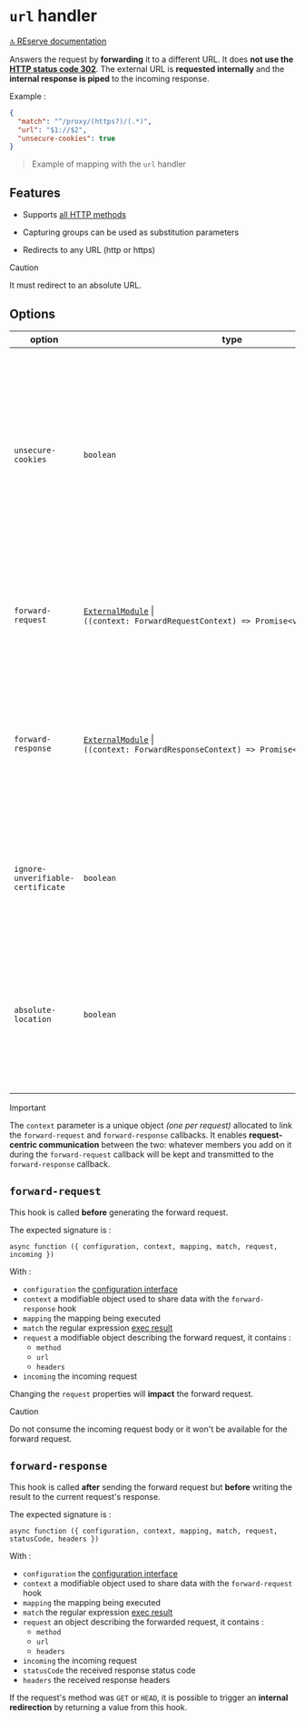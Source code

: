 # `url` handler

[🔝 REserve documentation](README.md)

Answers the request by **forwarding** it to a different URL. It does **not use the [HTTP status code 302](https://en.wikipedia.org/wiki/HTTP_302)**. The external URL is **requested internally** and the **internal response is piped** to the incoming response.

Example :
```json
{
  "match": "^/proxy/(https?)/(.*)",
  "url": "$1://$2",
  "unsecure-cookies": true
}
```

> Example of mapping with the `url` handler

## Features

* Supports [all HTTP methods](https://developer.mozilla.org/en-US/docs/Web/HTTP/Methods)

* Capturing groups can be used as substitution parameters

* Redirects to any URL (http or https)

> [!CAUTION]
> It must redirect to an absolute URL.

## Options

| option | type | default | description |
|---|---|---|---|
| `unsecure-cookies` | `boolean` | `false` | When `true`, [secured cookies](https://developer.mozilla.org/en-US/docs/Web/HTTP/Headers/Set-Cookie#secure) are converted to unsecure ones. Hence, the browser will keep them even if not running on https.<br>ⓘ this applies **before** `forward-response` |
| `forward-request` | [`ExternalModule`](external.md) \|<br>`((context: ForwardRequestContext) => Promise<void>` | - | when specified, the hook is called **before** generating the forward request. See below.
| `forward-response` | [`ExternalModule`](external.md) \|<br>`((context: ForwardResponseContext) => Promise<RedirectResponse>)` | - | When specified, the hook is called **after** sending the forward request but **before** writing the current request's response. See below.
| `ignore-unverifiable-certificate` | `boolean` | `false` | When `true`, the request does not fail when contacting a server which SSL certificate can not be verified. |
| `absolute-location` | `boolean` | `false` | When `true`, any relative `location` header is made absolute to the redirected URL.<br>ⓘ this applies **before** `forward-response` |

> [!IMPORTANT]
> The `context` parameter is a unique object *(one per request)* allocated to link the `forward-request` and `forward-response` callbacks. It enables **request-centric communication** between the two: whatever members you add on it during the `forward-request` callback will be kept and transmitted to the `forward-response` callback.

## `forward-request`

This hook is called **before** generating the forward request.

The expected signature is :

`async function ({ configuration, context, mapping, match, request, incoming })`

With :
* `configuration` the [configuration interface](iconfiguration.md)
* `context` a modifiable object used to share data with the `forward-response` hook
* `mapping` the mapping being executed
* `match` the regular expression [exec result](https://developer.mozilla.org/en-US/docs/Web/JavaScript/Reference/Global_Objects/RegExp/exec)
* `request` a modifiable object describing the forward request, it contains :
  * `method`
  * `url`
  * `headers`
* `incoming` the incoming request

Changing the `request` properties will **impact** the forward request.

> [!CAUTION]
> Do not consume the incoming request body or it won't be available for the forward request.

## `forward-response`

This hook is called **after** sending the forward request but **before** writing the result to the current request's response.

The expected signature is :

`async function ({ configuration, context, mapping, match, request,  statusCode, headers })`

With :
* `configuration` the [configuration interface](iconfiguration.md)
* `context` a modifiable object used to share data with the `forward-request` hook
* `mapping` the mapping being executed
* `match` the regular expression [exec result](https://developer.mozilla.org/en-US/docs/Web/JavaScript/Reference/Global_Objects/RegExp/exec)
* `request` an object describing the forwarded request, it contains :
  * `method`
  * `url`
  * `headers`
* `incoming` the incoming request
* `statusCode` the received response status code
* `headers` the received response headers

If the request's method was `GET` or `HEAD`, it is possible to trigger an **internal redirection** by returning a value from this hook.
